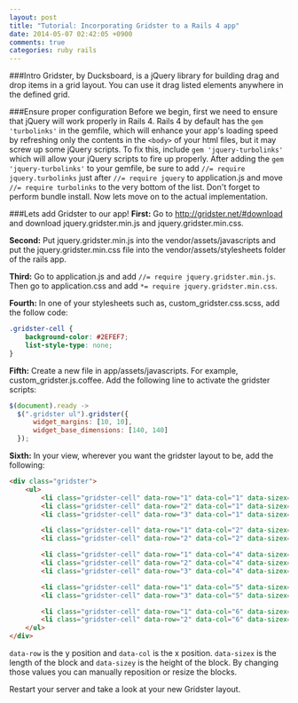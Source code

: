```yaml
---
layout: post
title: "Tutorial: Incorporating Gridster to a Rails 4 app"
date: 2014-05-07 02:42:05 +0900
comments: true
categories: ruby rails
---
```

###Intro
Gridster, by Ducksboard, is a jQuery library for building drag and drop items in a grid layout. You can use it drag listed elements anywhere in the defined grid.

###Ensure proper configuration
Before we begin, first we need to ensure that jQuery will work properly in Rails 4. Rails 4 by default has the `gem 'turbolinks'` in the gemfile, which will enhance your app's loading speed by refreshing only the contents in the `<body>` of your html files, but it may screw up some jQuery scripts. To fix this, include `gem 'jquery-turbolinks'` which will allow your jQuery scripts to fire up properly. After adding the `gem 'jquery-turbolinks'` to your gemfile, be sure to add `//= require jquery.turbolinks` just after `//= require jquery` to application.js and move `//= require turbolinks` to the very bottom of the list. Don't forget to perform bundle install. Now lets move on to the actual implementation.<!-- more -->

###Lets add Gridster to our app!
**First:** Go to http://gridster.net/#download and download jquery.gridster.min.js and jquery.gridster.min.css.

**Second:** Put jquery.gridster.min.js into the vendor/assets/javascripts and put the jquery.gridster.min.css file into the vendor/assets/stylesheets folder of the rails app.

**Third:** Go to application.js and add `//= require jquery.gridster.min.js`. Then go to application.css and add `*= require jquery.gridster.min.css`.

**Fourth:** In one of your stylesheets such as, custom_gridster.css.scss, add the follow code:

```css customer_gridster.scc.scss
.gridster-cell {
	background-color: #2EFEF7;
	list-style-type: none;
}
```

**Fifth:** Create a new file in app/assets/javascripts. For example, custom_gridster.js.coffee. Add the following line to activate the gridster scripts:

```javascript custom_gridster.js.coffee
$(document).ready ->
  $(".gridster ul").gridster({
      widget_margins: [10, 10],
      widget_base_dimensions: [140, 140]
  });
```

**Sixth:** In your view, wherever you want the gridster layout to be, add the following:

```html
<div class="gridster">
    <ul>
        <li class="gridster-cell" data-row="1" data-col="1" data-sizex="1" data-sizey="1">Block1</li>
        <li class="gridster-cell" data-row="2" data-col="1" data-sizex="1" data-sizey="1">Block2</li>
        <li class="gridster-cell" data-row="3" data-col="1" data-sizex="1" data-sizey="1">Block3</li>

        <li class="gridster-cell" data-row="1" data-col="2" data-sizex="2" data-sizey="1">Block4</li>
        <li class="gridster-cell" data-row="2" data-col="2" data-sizex="2" data-sizey="2">Block5</li>

        <li class="gridster-cell" data-row="1" data-col="4" data-sizex="1" data-sizey="1">Block6</li>
        <li class="gridster-cell" data-row="2" data-col="4" data-sizex="2" data-sizey="1">Block7</li>
        <li class="gridster-cell" data-row="3" data-col="4" data-sizex="1" data-sizey="1">Block8</li>

        <li class="gridster-cell" data-row="1" data-col="5" data-sizex="1" data-sizey="1">Block9</li>
        <li class="gridster-cell" data-row="3" data-col="5" data-sizex="1" data-sizey="1">Block10</li>

        <li class="gridster-cell" data-row="1" data-col="6" data-sizex="1" data-sizey="1">Block11</li>
        <li class="gridster-cell" data-row="2" data-col="6" data-sizex="1" data-sizey="2">Block12</li>
    </ul>
</div>
```
`data-row` is the y position and `data-col` is the x position. `data-sizex` is the length of the block and `data-sizey` is the height of the block. By changing those values you can manually reposition or resize the blocks.


Restart your server and take a look at your new Gridster layout.
